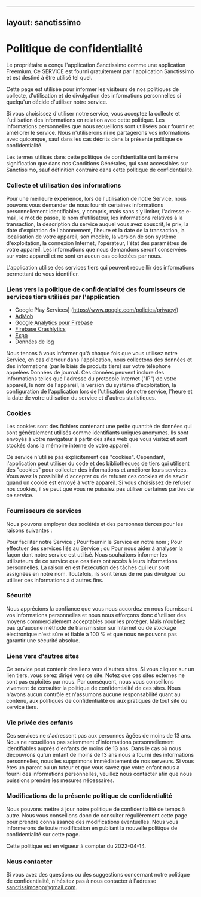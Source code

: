 
---
layout: sanctissimo
---

# Politique de confidentialité

Le propriétaire a conçu l'application Sanctissimo comme une application Freemium. Ce SERVICE est fourni gratuitement par l'application Sanctissimo et est destiné à être utilisé tel quel.

Cette page est utilisée pour informer les visiteurs de nos politiques de collecte, d'utilisation et de divulgation des informations personnelles si quelqu'un décide d'utiliser notre service.

Si vous choisissez d'utiliser notre service, vous acceptez la collecte et l'utilisation des informations en relation avec cette politique. Les informations personnelles que nous recueillons sont utilisées pour fournir et améliorer le service. Nous n'utiliserons ni ne partagerons vos informations avec quiconque, sauf dans les cas décrits dans la présente politique de confidentialité.

Les termes utilisés dans cette politique de confidentialité ont la même signification que dans nos Conditions Générales, qui sont accessibles sur Sanctissimo, sauf définition contraire dans cette politique de confidentialité.

### Collecte et utilisation des informations

Pour une meilleure expérience, lors de l'utilisation de notre Service, nous pouvons vous demander de nous fournir certaines informations personnellement identifiables, y compris, mais sans s'y limiter, l'adresse e-mail, le mot de passe, le nom d'utilisateur, les informations relatives à la transaction, la description du service auquel vous avez souscrit, le prix, la date d'expiration de l'abonnement, l'heure et la date de la transaction, la localisation de votre appareil, son modèle, la version de son système d'exploitation, la connexion Internet, l'opérateur, l'état des paramètres de votre appareil. Les informations que nous demandons seront conservées sur votre appareil et ne sont en aucun cas collectées par nous.

L'application utilise des services tiers qui peuvent recueillir des informations permettant de vous identifier.

### Liens vers la politique de confidentialité des fournisseurs de services tiers utilisés par l'application

- Google Play Services] (https://www.google.com/policies/privacy/)
- [AdMob](https://support.google.com/admob/answer/6128543?hl=en)
- [Google Analytics pour Firebase](https://firebase.google.com/policies/analytics)
- [Firebase Crashlytics](https://firebase.google.com/support/privacy/)
- [Expo](https://expo.io/privacy)
- Données de log

Nous tenons à vous informer qu'à chaque fois que vous utilisez notre Service, en cas d'erreur dans l'application, nous collectons des données et des informations (par le biais de produits tiers) sur votre téléphone appelées Données de journal. Ces données peuvent inclure des informations telles que l'adresse du protocole Internet ("IP") de votre appareil, le nom de l'appareil, la version du système d'exploitation, la configuration de l'application lors de l'utilisation de notre service, l'heure et la date de votre utilisation du service et d'autres statistiques.

### Cookies

Les cookies sont des fichiers contenant une petite quantité de données qui sont généralement utilisés comme identifiants uniques anonymes. Ils sont envoyés à votre navigateur à partir des sites web que vous visitez et sont stockés dans la mémoire interne de votre appareil.

Ce service n'utilise pas explicitement ces "cookies". Cependant, l'application peut utiliser du code et des bibliothèques de tiers qui utilisent des "cookies" pour collecter des informations et améliorer leurs services. Vous avez la possibilité d'accepter ou de refuser ces cookies et de savoir quand un cookie est envoyé à votre appareil. Si vous choisissez de refuser nos cookies, il se peut que vous ne puissiez pas utiliser certaines parties de ce service.

### Fournisseurs de services

Nous pouvons employer des sociétés et des personnes tierces pour les raisons suivantes :

Pour faciliter notre Service ;
Pour fournir le Service en notre nom ;
Pour effectuer des services liés au Service ; ou
Pour nous aider à analyser la façon dont notre service est utilisé.
Nous souhaitons informer les utilisateurs de ce service que ces tiers ont accès à leurs informations personnelles. La raison en est l'exécution des tâches qui leur sont assignées en notre nom. Toutefois, ils sont tenus de ne pas divulguer ou utiliser ces informations à d'autres fins.

### Sécurité

Nous apprécions la confiance que vous nous accordez en nous fournissant vos informations personnelles et nous nous efforçons donc d'utiliser des moyens commercialement acceptables pour les protéger. Mais n'oubliez pas qu'aucune méthode de transmission sur Internet ou de stockage électronique n'est sûre et fiable à 100 % et que nous ne pouvons pas garantir une sécurité absolue.

### Liens vers d'autres sites

Ce service peut contenir des liens vers d'autres sites. Si vous cliquez sur un lien tiers, vous serez dirigé vers ce site. Notez que ces sites externes ne sont pas exploités par nous. Par conséquent, nous vous conseillons vivement de consulter la politique de confidentialité de ces sites. Nous n'avons aucun contrôle et n'assumons aucune responsabilité quant au contenu, aux politiques de confidentialité ou aux pratiques de tout site ou service tiers.

### Vie privée des enfants

Ces services ne s'adressent pas aux personnes âgées de moins de 13 ans. Nous ne recueillons pas sciemment d'informations personnellement identifiables auprès d'enfants de moins de 13 ans. Dans le cas où nous découvrons qu'un enfant de moins de 13 ans nous a fourni des informations personnelles, nous les supprimons immédiatement de nos serveurs. Si vous êtes un parent ou un tuteur et que vous savez que votre enfant nous a fourni des informations personnelles, veuillez nous contacter afin que nous puissions prendre les mesures nécessaires.

### Modifications de la présente politique de confidentialité

Nous pouvons mettre à jour notre politique de confidentialité de temps à autre. Nous vous conseillons donc de consulter régulièrement cette page pour prendre connaissance des modifications éventuelles. Nous vous informerons de toute modification en publiant la nouvelle politique de confidentialité sur cette page.

Cette politique est en vigueur à compter du 2022-04-14.

### Nous contacter

Si vous avez des questions ou des suggestions concernant notre politique de confidentialité, n'hésitez pas à nous contacter à l'adresse sanctissimoapp@gmail.com.
